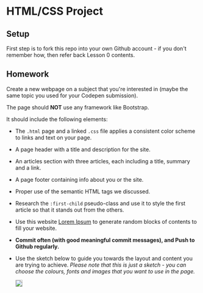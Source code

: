 # HTML/CSS Project

## Setup

First step is to fork this repo into your own Github account - if you don't remember how, then refer back Lesson 0 contents.

## Homework

Create a new webpage on a subject that you're interested in (maybe the same topic you used for your Codepen submission).

The page should **NOT** use any framework like Bootstrap.

It should include the following elements:

+ The `.html` page and a linked `.css` file applies a consistent color scheme to links and text on your page.
+ A page header with a title and description for the site.
+ An articles section with three articles, each including a title, summary and a link.
+ A page footer containing info about you or the site.
+ Proper use of the semantic HTML tags we discussed.
+ Research the `:first-child` pseudo-class and use it to style the first article so that it stands out from the others.
+ Use this website [Lorem Ipsum](http://www.lipsum.com/) to generate random blocks of contents to fill your website.
+ **Commit often (with good meaningful commit messages), and Push to Github regularly.**
+ Use the sketch below to guide you towards the layout and content you are trying to achieve. _Please note that this is just a sketch - you can choose the colours, fonts and images that you want to use in the page._

  <a href="blog-sketch-week-1.png" target="blank">
    <img src="blog-sketch-week-1.png" style="border: 1px solid #bababa;">
  </a>
